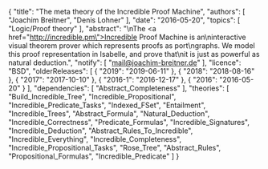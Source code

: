 {
    "title": "The meta theory of the Incredible Proof Machine",
    "authors": [
        "Joachim Breitner",
        "Denis Lohner"
    ],
    "date": "2016-05-20",
    "topics": [
        "Logic/Proof theory"
    ],
    "abstract": "\nThe <a href=\"http://incredible.pm\">Incredible Proof Machine</a> is an\ninteractive visual theorem prover which represents proofs as port\ngraphs. We model this proof representation in Isabelle, and prove that\nit is just as powerful as natural deduction.",
    "notify": [
        "mail@joachim-breitner.de"
    ],
    "licence": "BSD",
    "olderReleases": [
        {
            "2019": "2019-06-11"
        },
        {
            "2018": "2018-08-16"
        },
        {
            "2017": "2017-10-10"
        },
        {
            "2016-1": "2016-12-17"
        },
        {
            "2016": "2016-05-20"
        }
    ],
    "dependencies": [
        "Abstract_Completeness"
    ],
    "theories": [
        "Build_Incredible_Tree",
        "Incredible_Propositional",
        "Incredible_Predicate_Tasks",
        "Indexed_FSet",
        "Entailment",
        "Incredible_Trees",
        "Abstract_Formula",
        "Natural_Deduction",
        "Incredible_Correctness",
        "Predicate_Formulas",
        "Incredible_Signatures",
        "Incredible_Deduction",
        "Abstract_Rules_To_Incredible",
        "Incredible_Everything",
        "Incredible_Completeness",
        "Incredible_Propositional_Tasks",
        "Rose_Tree",
        "Abstract_Rules",
        "Propositional_Formulas",
        "Incredible_Predicate"
    ]
}